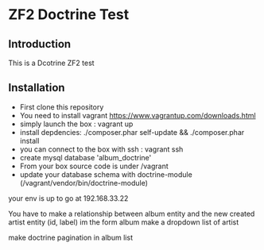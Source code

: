 ZF2 Doctrine Test
=======================

Introduction
------------
This is a Dcotrine ZF2 test

Installation
------------
- First clone this repository
- You need to install vagrant https://www.vagrantup.com/downloads.html
- simply launch the box : vagrant up
- install depdencies: ./composer.phar self-update && ./composer.phar install
- you can connect to the box with ssh : vagrant ssh
- create mysql database 'album_doctrine'
- From your box source code is under /vagrant
- update your database schema with doctrine-module (/vagrant/vendor/bin/doctrine-module)

your env is up to go at 192.168.33.22

You have to make a relationship between album entity and the new created artist entity (id, label)
im the form album make a dropdown list of artist

make doctrine pagination in album list
